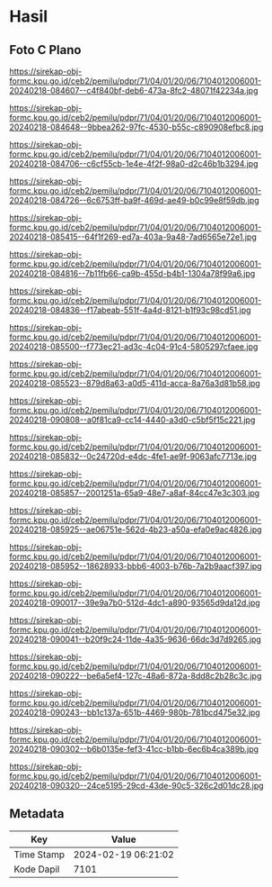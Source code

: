 # Hasil

## Foto C Plano

https://sirekap-obj-formc.kpu.go.id/ceb2/pemilu/pdpr/71/04/01/20/06/7104012006001-20240218-084607--c4f840bf-deb6-473a-8fc2-48071f42234a.jpg

https://sirekap-obj-formc.kpu.go.id/ceb2/pemilu/pdpr/71/04/01/20/06/7104012006001-20240218-084648--9bbea262-97fc-4530-b55c-c890908efbc8.jpg

https://sirekap-obj-formc.kpu.go.id/ceb2/pemilu/pdpr/71/04/01/20/06/7104012006001-20240218-084706--c6cf55cb-1e4e-4f2f-98a0-d2c46b1b3294.jpg

https://sirekap-obj-formc.kpu.go.id/ceb2/pemilu/pdpr/71/04/01/20/06/7104012006001-20240218-084726--6c6753ff-ba9f-469d-ae49-b0c99e8f59db.jpg

https://sirekap-obj-formc.kpu.go.id/ceb2/pemilu/pdpr/71/04/01/20/06/7104012006001-20240218-085415--64f1f269-ed7a-403a-9a48-7ad6565e72e1.jpg

https://sirekap-obj-formc.kpu.go.id/ceb2/pemilu/pdpr/71/04/01/20/06/7104012006001-20240218-084816--7b11fb66-ca9b-455d-b4b1-1304a78f99a6.jpg

https://sirekap-obj-formc.kpu.go.id/ceb2/pemilu/pdpr/71/04/01/20/06/7104012006001-20240218-084836--f17abeab-551f-4a4d-8121-b1f93c98cd51.jpg

https://sirekap-obj-formc.kpu.go.id/ceb2/pemilu/pdpr/71/04/01/20/06/7104012006001-20240218-085500--f773ec21-ad3c-4c04-91c4-5805297cfaee.jpg

https://sirekap-obj-formc.kpu.go.id/ceb2/pemilu/pdpr/71/04/01/20/06/7104012006001-20240218-085523--879d8a63-a0d5-411d-acca-8a76a3d81b58.jpg

https://sirekap-obj-formc.kpu.go.id/ceb2/pemilu/pdpr/71/04/01/20/06/7104012006001-20240218-090808--a0f81ca9-cc14-4440-a3d0-c5bf5f15c221.jpg

https://sirekap-obj-formc.kpu.go.id/ceb2/pemilu/pdpr/71/04/01/20/06/7104012006001-20240218-085832--0c24720d-e4dc-4fe1-ae9f-9063afc7713e.jpg

https://sirekap-obj-formc.kpu.go.id/ceb2/pemilu/pdpr/71/04/01/20/06/7104012006001-20240218-085857--2001251a-65a9-48e7-a8af-84cc47e3c303.jpg

https://sirekap-obj-formc.kpu.go.id/ceb2/pemilu/pdpr/71/04/01/20/06/7104012006001-20240218-085925--ae06751e-562d-4b23-a50a-efa0e9ac4826.jpg

https://sirekap-obj-formc.kpu.go.id/ceb2/pemilu/pdpr/71/04/01/20/06/7104012006001-20240218-085952--18628933-bbb6-4003-b76b-7a2b9aacf397.jpg

https://sirekap-obj-formc.kpu.go.id/ceb2/pemilu/pdpr/71/04/01/20/06/7104012006001-20240218-090017--39e9a7b0-512d-4dc1-a890-93565d9da12d.jpg

https://sirekap-obj-formc.kpu.go.id/ceb2/pemilu/pdpr/71/04/01/20/06/7104012006001-20240218-090041--b20f9c24-11de-4a35-9636-66dc3d7d9265.jpg

https://sirekap-obj-formc.kpu.go.id/ceb2/pemilu/pdpr/71/04/01/20/06/7104012006001-20240218-090222--be6a5ef4-127c-48a6-872a-8dd8c2b28c3c.jpg

https://sirekap-obj-formc.kpu.go.id/ceb2/pemilu/pdpr/71/04/01/20/06/7104012006001-20240218-090243--bb1c137a-651b-4469-980b-781bcd475e32.jpg

https://sirekap-obj-formc.kpu.go.id/ceb2/pemilu/pdpr/71/04/01/20/06/7104012006001-20240218-090302--b6b0135e-fef3-41cc-b1bb-6ec6b4ca389b.jpg

https://sirekap-obj-formc.kpu.go.id/ceb2/pemilu/pdpr/71/04/01/20/06/7104012006001-20240218-090320--24ce5195-29cd-43de-90c5-326c2d01dc28.jpg


## Metadata

| Key        | Value               |
| ---------- | ------------------- |
| Time Stamp | 2024-02-19 06:21:02 |
| Kode Dapil | 7101                |



